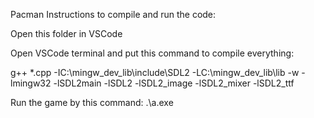 Pacman
Instructions to compile and run the code:

Open this folder in VSCode

Open VSCode terminal and put this command to compile everything:

g++ *.cpp -IC:\mingw_dev_lib\include\SDL2 -LC:\mingw_dev_lib\lib -w -lmingw32 -lSDL2main -lSDL2 -lSDL2_image -lSDL2_mixer -lSDL2_ttf

Run the game by this command: .\a.exe
